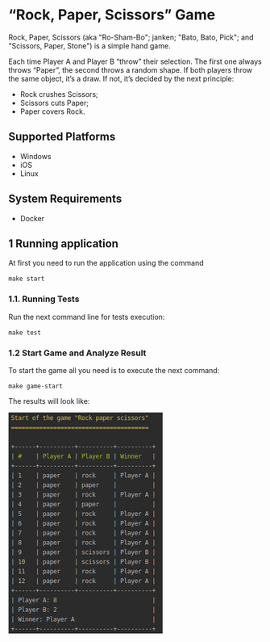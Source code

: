 # “Rock, Paper, Scissors” Game
Rock, Paper, Scissors (aka "Ro-Sham-Bo"; janken; "Bato, Bato, Pick"; and "Scissors, Paper, Stone") is a simple hand game.

Each time Player A and Player B “throw” their selection. The first one always throws “Paper”, the second throws a random shape. If both players throw the same object, it’s a draw. If not, it’s decided by the next principle:
- Rock crushes Scissors;
- Scissors cuts Paper;
- Paper covers Rock.

## Supported Platforms

* Windows
* iOS
* Linux

## System Requirements
* Docker

## 1 Running application

At first you need to run the application using the command
```
make start
```

### 1.1. Running Tests

Run the next command line for tests execution:
```
make test
```

### 1.2 Start Game and Analyze Result

To start the game all you need is to execute the next command:
```
make game-start
```

The results will look like:

![Test Image 1](docs/result_example.png)
